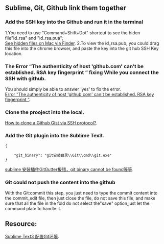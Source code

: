 ## Sublime, Git, Github link them together

### Add the SSH key into the Github and run it in the terminal
1.You need to use "Command+Shift+Dot" shortcut to see the hiden file"id_rsa" and 
"id_rsa.pua";  
[See hidden files on Mac via Finder](https://setapp.com/how-to/show-hidden-files-on-mac#:~:text=See%20hidden%20files%20on%20Mac%20via%20Finder&text=In%20Finder%2C%20open%20up%20your,2%20to%20hide%20them%20again!). 
2.To view the id_rsa.pub, you could drag this file into the chrome browser, and paste the key into the git hub SSH Key location.   
### The Error “The authenticity of host 'github.com' can't be established. RSA key fingerprint ” fixing  While you connect the SSH with github. 
You should simply be able to answer 'yes' to fix the error.  
[Error “The authenticity of host 'github.com' can't be established. RSA key fingerprint ”](https://stackoverflow.com/questions/47707922/error-the-authenticity-of-host-github-com-cant-be-established-rsa-key-finge). 

### Clone the prooject into the local.  
[How to clone a Github Gist via SSH protocol?](https://stackoverflow.com/questions/18019142/how-to-clone-a-github-gist-via-ssh-protocol). 



### Add the Git plugin into the Sublime Tex3. 
```
{

	"git_binary": "git安装目录\\Git\\cmd\\git.exe"
}
```
[sublime 安装插件GitGutter报错，git binary cannot be found等等](https://www.shuzhiduo.com/A/x9J2kjE56o/). 

### 
### Git could not push the content into the github
With the Git:commit this step, you just need to type the commit content into the
commit_edit file, then just close the file, do not save this file, and make sure that all the file in the fold do not select the"save" option,just let the command plate to handle it.

## Resource:  
[Sublime Text3 配置Git环境](https://segmentfault.com/a/1190000008761006). 
